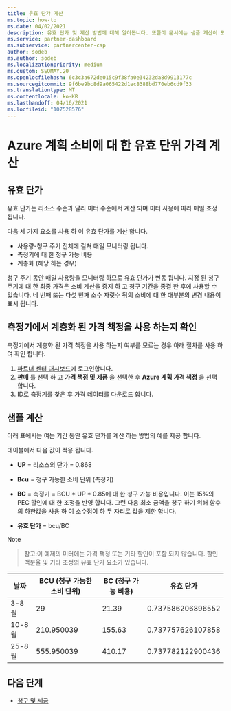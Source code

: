 ```yaml
---
title: 유효 단가 계산
ms.topic: how-to
ms.date: 04/02/2021
description: 유효 단가 및 계산 방법에 대해 알아봅니다. 또한이 문서에는 샘플 계산이 포함 되어 있습니다.
ms.service: partner-dashboard
ms.subservice: partnercenter-csp
author: sodeb
ms.author: sodeb
ms.localizationpriority: medium
ms.custom: SEOMAY.20
ms.openlocfilehash: 6c3c3a672de015c9f38fa0e34232da8d9913177c
ms.sourcegitcommit: 9f6be9bc8d9a065422d1ec8388bd770eb6cd9f33
ms.translationtype: MT
ms.contentlocale: ko-KR
ms.lasthandoff: 04/16/2021
ms.locfileid: "107528576"
---
```

# <a name="effective-unit-price-calculation-for-azure-plan-consumption"></a>Azure 계획 소비에 대 한 유효 단위 가격 계산

## <a name="the-effective-unit-price"></a>유효 단가

유효 단가는 리소스 수준과 달리 미터 수준에서 계산 되며 미터 사용에 따라 매일 조정 됩니다.

다음 세 가지 요소를 사용 하 여 유효 단가를 계산 합니다.

- 사용량-청구 주기 전체에 걸쳐 매일 모니터링 됩니다.
- 측정기에 대 한 청구 가능 비용
- 계층화 (해당 하는 경우)

청구 주기 동안 매일 사용량을 모니터링 하므로 유효 단가가 변동 됩니다. 지정 된 청구 주기에 대 한 최종 가격은 소비 계산을 중지 하 고 청구 기간을 종결 한 후에 사용할 수 있습니다. 네 번째 또는 다섯 번째 소수 자릿수 뒤의 소비에 대 한 대부분의 변경 내용이 표시 됩니다.

## <a name="find-out-whether-your-meter-uses-tiered-pricing"></a>측정기에서 계층화 된 가격 책정을 사용 하는지 확인

측정기에서 계층화 된 가격 책정을 사용 하는지 여부를 모르는 경우 아래 절차를 사용 하 여 확인 합니다. 

1. [파트너 센터 대시보드](https://partner.microsoft.com/dashboard/)에 로그인합니다.
2. **판매** 를 선택 하 고 **가격 책정 및 제품** 을 선택한 후 **Azure 계획 가격 책정** 을 선택 합니다.
3. ID로 측정기를 찾은 후 가격 데이터를 다운로드 합니다. 

## <a name="sample-calculation"></a>샘플 계산

아래 표에서는 여는 기간 동안 유효 단가를 계산 하는 방법의 예를 제공 합니다.

테이블에서 다음 값이 적용 됩니다. 

- **UP** = 리소스의 단가 = 0.868

- **Bcu** = 청구 가능한 소비 단위 (측정기)

- **BC** = 측정기 = BCU * UP * 0.85에 대 한 청구 가능 비용입니다. 이는 15%의 PEC 할인에 대 한 조정을 반영 합니다. 그런 다음 최소 금액을 청구 하기 위해 함수의 하한값을 사용 하 여 소수점이 하 두 자리로 값을 제한 합니다. 

- **유효 단가** = bcu/BC

>[!NOTE]

>참고:이 예제의 미터에는 가격 책정 또는 기타 할인이 포함 되지 않습니다. 할인 백분율 및 기타 조정의 유효 단가 요소가 있습니다.


| 날짜 | BCU (청구 가능한 소비 단위) | BC (청구 가능 비용) | 유효 단가 |
| ------ | ----------- | ----------- | ----------- |  
| 3-8 월 | 29 | 21.39 | 0.737586206896552 |
| 10-8 월 | 210.950039 | 155.63 | 0.737757626107858 |
| 25-8 월 | 555.950039 | 410.17 | 0.737782122900436 |

## <a name="next-steps"></a>다음 단계

- [청구 및 세금](billing.md)
